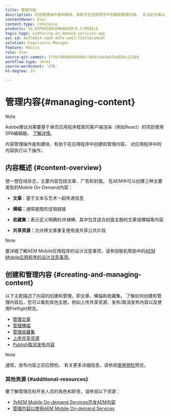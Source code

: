 ```yaml
---
title: 管理内容
description: 内容管理操作是构建块，有助于在应用程序中创建和管理内容。 关注此页面以了解更多信息。
contentOwner: User
content-type: reference
products: SG_EXPERIENCEMANAGER/6.5/MOBILE
topic-tags: authoring-on-demand-services-app
exl-id: 4e37e814-ceb6-4dfa-a4d3-754f15ca4edf
solution: Experience Manager
feature: Mobile
role: User
source-git-commit: 1f56c99980846400cfde8fa4e9a55e885bc2258d
workflow-type: tm+mt
source-wordcount: '276'
ht-degree: 1%

---
```


# 管理内容{#managing-content}

>[!NOTE]
>
>Adobe建议对需要基于单页应用程序框架的客户端渲染（例如React）的项目使用SPA编辑器。 [了解详情](/help/sites-developing/spa-overview.md)。

内容管理操作是构建块，有助于在应用程序中创建和管理内容。 对应用程序中的内容执行以下操作。

## 内容概述 {#content-overview}

想一想在线杂志，主要内容包括文章、广告和封面。 在AEM中可以创建三种主要类型的Mobile On-Demand内容：

* **文章**：基于文本与艺术一起传递信息
* **横幅：**&#x200B;通常是图形促销链接
* **收藏集：**&#x200B;表示定义明确的&#x200B;*存储桶*，其中包含适合封面主题的文章或横幅等内容

* **共享资源：**&#x200B;允许跨文章重复使用或共享公共片段

>[!NOTE]
>
>要详细了解AEM Mobile应用程序的设计注意事项，请参阅联机帮助中的[AEM Mobile应用程序的设计注意事项](https://helpx.adobe.com/digital-publishing-solution/help/design-app.html)。

## 创建和管理内容 {#creating-and-managing-content}

以下主题描述了内容的创建和管理，即文章、横幅和收藏集。 了解如何创建和管理内容后，您可以看到其他主题，例如上传共享资源、发布/取消发布内容以及使用Preflight预览。

* [管理文章](/help/mobile/mobile-on-demand-managing-articles.md)
* [管理横幅](/help/mobile/mobile-on-demand-managing-banners.md)
* [管理收藏集](/help/mobile/mobile-on-demand-managing-collections.md)
* [上传共享资源](/help/mobile/mobile-on-demand-shared-resources.md)
* [Publish取消发布内容](/help/mobile/mobile-on-demand-publishing-unpublishing.md)

>[!NOTE]
>
>通常，发布内容之前应预检。 有关更多详细信息，请参阅[使用预检](/help/mobile/aem-mobile-manage-ondemand-services.md)预览。

### 其他资源 {#additional-resources}

要了解管理员和开发人员的角色和职责，请参阅以下资源：

* [为AEM Mobile On-demand Services开发AEM内容](/help/mobile/aem-mobile-on-demand.md)
* [管理内容以使用AEM Mobile On-demand Services](/help/mobile/aem-mobile.md)
